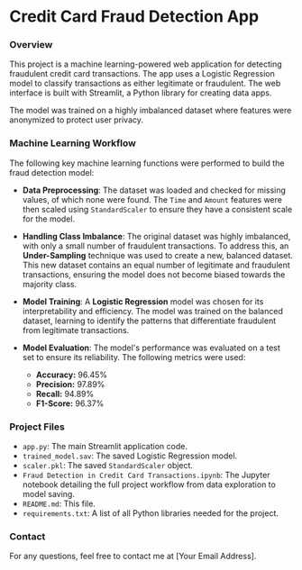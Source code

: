 # Credit Card Fraud Detection App

### Overview

This project is a machine learning-powered web application for detecting fraudulent credit card transactions. The app uses a Logistic Regression model to classify transactions as either legitimate or fraudulent. The web interface is built with Streamlit, a Python library for creating data apps.

The model was trained on a highly imbalanced dataset where features were anonymized to protect user privacy.

### Machine Learning Workflow

The following key machine learning functions were performed to build the fraud detection model:

* **Data Preprocessing**: The dataset was loaded and checked for missing values, of which none were found. The `Time` and `Amount` features were then scaled using `StandardScaler` to ensure they have a consistent scale for the model.

* **Handling Class Imbalance**: The original dataset was highly imbalanced, with only a small number of fraudulent transactions. To address this, an **Under-Sampling** technique was used to create a new, balanced dataset. This new dataset contains an equal number of legitimate and fraudulent transactions, ensuring the model does not become biased towards the majority class.

* **Model Training**: A **Logistic Regression** model was chosen for its interpretability and efficiency. The model was trained on the balanced dataset, learning to identify the patterns that differentiate fraudulent from legitimate transactions.

* **Model Evaluation**: The model's performance was evaluated on a test set to ensure its reliability. The following metrics were used:
    * **Accuracy:** 96.45%
    * **Precision:** 97.89%
    * **Recall:** 94.89%
    * **F1-Score:** 96.37%

### Project Files

* `app.py`: The main Streamlit application code.
* `trained_model.sav`: The saved Logistic Regression model.
* `scaler.pkl`: The saved `StandardScaler` object.
* `Fraud Detection in Credit Card Transactions.ipynb`: The Jupyter notebook detailing the full project workflow from data exploration to model saving.
* `README.md`: This file.
* `requirements.txt`: A list of all Python libraries needed for the project.

### Contact

For any questions, feel free to contact me at [Your Email Address].
